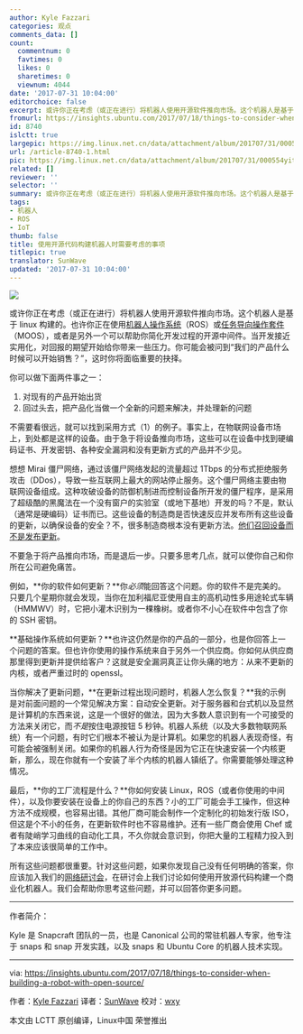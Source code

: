 ```yaml
---
author: Kyle Fazzari
categories: 观点
comments_data: []
count:
  commentnum: 0
  favtimes: 0
  likes: 0
  sharetimes: 0
  viewnum: 4044
date: '2017-07-31 10:04:00'
editorchoice: false
excerpt: 或许你正在考虑（或正在进行）将机器人使用开源软件推向市场。这个机器人是基于 linux 构建的。也许你正在使用机器人操作系统（ROS）或任务导向操作套件（MOOS），或者是另外一个可以帮助你简化开发过程的开源中间件。
fromurl: https://insights.ubuntu.com/2017/07/18/things-to-consider-when-building-a-robot-with-open-source/
id: 8740
islctt: true
largepic: https://img.linux.net.cn/data/attachment/album/201707/31/000554yitsityp1zh59ehe.jpg
url: /article-8740-1.html
pic: https://img.linux.net.cn/data/attachment/album/201707/31/000554yitsityp1zh59ehe.jpg.thumb.jpg
related: []
reviewer: ''
selector: ''
summary: 或许你正在考虑（或正在进行）将机器人使用开源软件推向市场。这个机器人是基于 linux 构建的。也许你正在使用机器人操作系统（ROS）或任务导向操作套件（MOOS），或者是另外一个可以帮助你简化开发过程的开源中间件。
tags:
- 机器人
- ROS
- IoT
thumb: false
title: 使用开源代码构建机器人时需要考虑的事项
titlepic: true
translator: SunWave
updated: '2017-07-31 10:04:00'
---
```


![](https://img.linux.net.cn/data/attachment/album/201707/31/000554yitsityp1zh59ehe.jpg)


或许你正在考虑（或正在进行）将机器人使用开源软件推向市场。这个机器人是基于 linux 构建的。也许你正在使用[机器人操作系统](http://www.ros.org/)（ROS）或[任务导向操作套件](http://www.robots.ox.ac.uk/%7Emobile/MOOS/wiki/pmwiki.php/Main/HomePage)（MOOS），或者是另外一个可以帮助你简化开发过程的开源中间件。当开发接近实用化，对回报的期望开始给你带来一些压力。你可能会被问到“我们的产品什么时候可以开始销售？”，这时你将面临重要的抉择。


你可以做下面两件事之一：


1. 对现有的产品开始出货
2. 回过头去，把产品化当做一个全新的问题来解决，并处理新的问题


不需要看很远，就可以找到采用方式（1）的例子。事实上，在物联网设备市场上，到处都是这样的设备。由于急于将设备推向市场，这些可以在设备中找到硬编码证书、开发密钥、各种安全漏洞和没有更新方式的产品并不少见。


想想 Mirai 僵尸网络，通过该僵尸网络发起的流量超过 1Tbps 的分布式拒绝服务攻击（DDos），导致一些互联网上最大的网站停止服务。这个僵尸网络主要由物联网设备组成。这种攻破设备的防御机制进而控制设备所开发的僵尸程序，是采用了超级酷的黑魔法在一个没有窗户的实验室（或地下基地）开发的吗？不是，默认（通常是硬编码）证书而已。这些设备的制造商是否快速反应并发布所有这些设备的更新，以确保设备的安全？不，很多制造商根本没有更新方法。[他们召回设备而不是发布更新](https://krebsonsecurity.com/2016/10/iot-device-maker-vows-product-recall-legal-action-against-western-accusers/)。


不要急于将产品推向市场，而是退后一步。只要多思考几点，就可以使你自己和你所在公司避免痛苦。


例如，**你的软件如何更新？**你*必须*能回答这个问题。你的软件不是完美的。只要几个星期你就会发现，当你在加利福尼亚使用自主的高机动性多用途轮式车辆（HMMWV）时，它把小灌木识别为一棵橡树。或者你不小心在软件中包含了你的 SSH 密钥。


**基础操作系统如何更新？**也许这仍然是你的产品的一部分，也是你回答上一个问题的答案。但也许你使用的操作系统来自于另外一个供应商。你如何从供应商那里得到更新并提供给客户？这就是安全漏洞真正让你头痛的地方：从来不更新的内核，或者严重过时的 openssl。


当你解决了更新问题，**在更新过程出现问题时，机器人怎么恢复？**我的示例是对前面问题的一个常见解决方案：自动安全更新。对于服务器和台式机以及显然是计算机的东西来说，这是一个很好的做法，因为大多数人意识到有一个可接受的方法来关闭它，而*不是*按住电源按钮 5 秒钟。机器人系统（以及大多数物联网系统）有一个问题，有时它们根本不被认为是计算机。如果您的机器人表现奇怪，有可能会被强制关闭。如果你的机器人行为奇怪是因为它正在快速安装一个内核更新，那么，现在你就有一个安装了半个内核的机器人镇纸了。你需要能够处理这种情况。


最后，**你的工厂流程是什么？**你如何安装 Linux，ROS（或者你使用的中间件），以及你要安装在设备上的你自己的东西？小的工厂可能会手工操作，但这种方法不成规模，也容易出错。其他厂商可能会制作一个定制化的初始发行版 ISO，但这是个不小的任务，在更新软件时也不容易维护。还有一些厂商会使用 Chef 或者有陡峭学习曲线的自动化工具，不久你就会意识到，你把大量的工程精力投入到了本来应该很简单的工作中。


所有这些问题都很重要。针对这些问题，如果你发现自己没有任何明确的答案，你应该加入我们的[网络研讨会](https://www.brighttalk.com/webcast/6793/268763?utm_source=insights)，在研讨会上我们讨论如何使用开放源代码构建一个商业化机器人。我们会帮助你思考这些问题，并可以回答你更多问题。




---


作者简介：


Kyle 是 Snapcraft 团队的一员，也是 Canonical 公司的常驻机器人专家，他专注于 snaps 和 snap 开发实践，以及 snaps 和 Ubuntu Core 的机器人技术实现。




---


via: <https://insights.ubuntu.com/2017/07/18/things-to-consider-when-building-a-robot-with-open-source/>


作者：[Kyle Fazzari](https://insights.ubuntu.com/author/kyrofa/) 译者：[SunWave](https://github.com/SunWave) 校对：[wxy](https://github.com/wxy)


本文由 LCTT 原创编译，Linux中国 荣誉推出